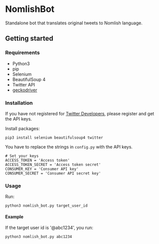 # NomlishBot

Standalone bot that translates original tweets to Nomlish language.

## Getting started

### Requirements

- Python3
- pip
- Selenium
- BeautifulSoup 4
- Twitter API
- [geckodriver](https://github.com/mozilla/geckodriver/releases)

### Installation

If you have not registered for [Twitter Developers](https://developer.twitter.com/content/developer-twitter/ja.html), please register and get the API keys.

Install packages:

```
pip3 install selenium beautifulsoup4 twitter
```

You have to replace the strings in `config.py` with the API keys.

```python3
# Set your keys
ACCESS_TOKEN = 'Access token'
ACCESS_TOKEN_SECRET = 'Access token secret'
CONSUMER_KEY = 'Consumer API key'
CONSUMER_SECRET = 'Consumer API secret key'
```

### Usage

Run:
```
python3 nomlish_bot.py target_user_id
```

#### Example

If the target user id is '@abc1234', you run:

```
python3 nomlish_bot.py abc1234
```
